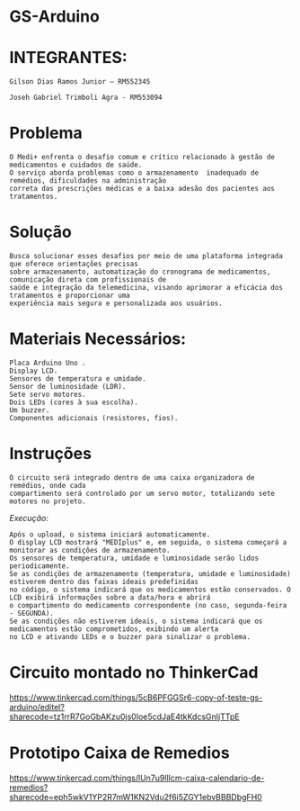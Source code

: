 # GS-Arduino
# INTEGRANTES:

    Gilson Dias Ramos Junior – RM552345 

    Joseh Gabriel Trimboli Agra - RM553094

# Problema

    O Medi+ enfrenta o desafio comum e crítico relacionado à gestão de medicamentos e cuidados de saúde. 
    O serviço aborda problemas como o armazenamento  inadequado de remédios, dificuldades na administração 
    correta das prescrições médicas e a baixa adesão dos pacientes aos tratamentos. 

# Solução

    Busca solucionar esses desafios por meio de uma plataforma integrada que oferece orientações precisas 
    sobre armazenamento, automatização do cronograma de medicamentos, comunicação direta com profissionais de 
    saúde e integração da telemedicina, visando aprimorar a eficácia dos tratamentos e proporcionar uma
    experiência mais segura e personalizada aos usuários.


# Materiais Necessários:
    Placa Arduino Uno .
    Display LCD.
    Sensores de temperatura e umidade.
    Sensor de luminosidade (LDR).
    Sete servo motores.
    Dois LEDs (cores à sua escolha).
    Um buzzer.
    Componentes adicionais (resistores, fios).

# Instruções

    O circuito será integrado dentro de uma caixa organizadora de remédios, onde cada 
    compartimento será controlado por um servo motor, totalizando sete motores no projeto.
 
  *Execução:*

    Após o upload, o sistema iniciará automaticamente.
    O display LCD mostrará "MEDIplus" e, em seguida, o sistema começará a monitorar as condições de armazenamento.
    Os sensores de temperatura, umidade e luminosidade serão lidos periodicamente.
    Se as condições de armazenamento (temperatura, umidade e luminosidade) estiverem dentro das faixas ideais predefinidas 
    no código, o sistema indicará que os medicamentos estão conservados. O LCD exibirá informações sobre a data/hora e abrirá 
    o compartimento do medicamento correspondente (no caso, segunda-feira - SEGUNDA).
    Se as condições não estiverem ideais, o sistema indicará que os medicamentos estão comprometidos, exibindo um alerta 
    no LCD e ativando LEDs e o buzzer para sinalizar o problema.

# Circuito montado no ThinkerCad

https://www.tinkercad.com/things/5cB6PFGGSr6-copy-of-teste-gs-arduino/editel?sharecode=tz1rrR7GoGbAKzu0js0Ioe5cdJaE4tkKdcsGnIjTTpE

# Prototipo Caixa de Remedios

https://www.tinkercad.com/things/lUn7u9llIcm-caixa-calendario-de-remedios?sharecode=eph5wkV1YP2R7mW1KN2Vdu2f6i5ZGY1ebvBBBDbgFH0

